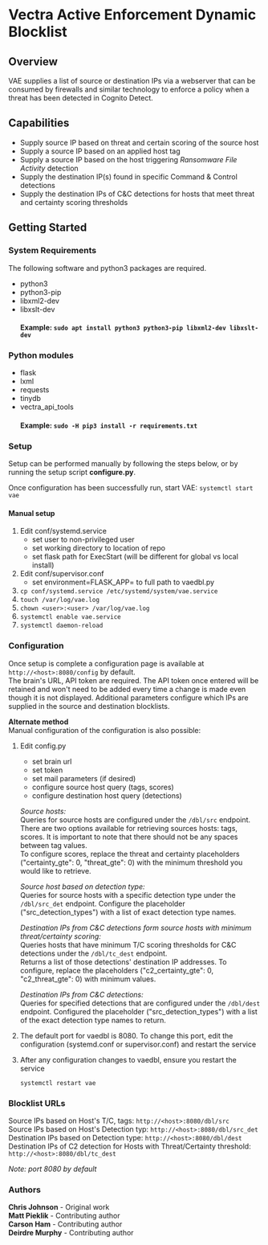 # Vectra Active Enforcement Dynamic Blocklist
## Overview
VAE supplies a list of source or destination IPs via a webserver that can be consumed 
by firewalls and similar technology to enforce a policy when a threat has been detected 
in Cognito Detect.  
  
## Capabilities
* Supply source IP based on threat and certain scoring of the source host
* Supply a source IP based on an applied host tag
* Supply a source IP based on the host triggering *Ransomware File Activity* detection
* Supply the destination IP(s) found in specific Command & Control detections
* Supply the destination IPs of C&C detections for hosts that meet threat and certainty scoring thresholds  
  
## Getting Started

### System Requirements
The following software and python3 packages are required.
* python3
* python3-pip
* libxml2-dev
* libxslt-dev  
  #### Example: ```sudo apt install python3 python3-pip libxml2-dev libxslt-dev```
  
### Python modules
* flask
* lxml
* requests
* tinydb
* vectra\_api\_tools  
  #### Example: ```sudo -H pip3 install -r requirements.txt```  
  
### Setup
Setup can be performed manually by following the steps below, or by running the setup
script **configure.py**.  

Once configuration has been successfully run, start VAE:
    ```
    systemctl start vae
    ```  
  
#### Manual setup
1. Edit conf/systemd.service
    - set user to non-privileged user
    - set working directory to location of repo
    - set flask path for ExecStart (will be different for global vs local install)
2.  Edit conf/supervisor.conf
    - set environment=FLASK_APP= to full path to vaedbl.py
3. ```cp conf/systemd.service /etc/systemd/system/vae.service```
4. ```touch /var/log/vae.log```
5. ```chown <user>:<user> /var/log/vae.log```   
6. ```systemctl enable vae.service```
7. ```systemctl daemon-reload```  

### Configuration
Once setup is complete a configuration page is available at ```http://<host>:8080/config```
by default.  
The brain's URL, API token are required.  The API token once entered will be 
retained and won't need to be added every time a change is made even though it is not 
displayed.  Additional parameters configure
which IPs are supplied in the source and destination blocklists.  

**Alternate method**  
Manual configuration of the configuration is also possible:
1. Edit config.py
    - set brain url
    - set token
    - set mail parameters (if desired)
    - configure source host query (tags, scores)
    - configure destination host query (detections)  

    *Source hosts:*   
    Queries for source hosts are configured under the ```/dbl/src``` endpoint.
    There are two options available for retrieving sources hosts: tags, scores.
    It is important to note that there should not be any spaces between tag values.  
    To configure scores, replace the threat and certainty placeholders ("certainty_gte": 0,
    "threat_gte": 0) with the minimum threshold you would like to retrieve.
    
    *Source host based on detection type:*  
    Queries for source hosts with a specific detection type under the ```/dbl/src_det``` endpoint.
    Configure the placeholder ("src_detection_types") with a list of exact detection type names.
   
    *Destination IPs from C&C detections form source hosts with minimum threat/certainty scoring:*  
    Queries hosts that have minimum T/C scoring thresholds for C&C detections under the ```/dbl/tc_dest``` endpoint.  
    Returns a list of those detections' destination IP addresses.  To configure, replace the placeholders 
    ("c2_certainty_gte": 0, "c2_threat_gte": 0) with minimum values.

    *Destination IPs from C&C detections:*   
    Queries for specified detections that are configured under the ```/dbl/dest``` endpoint. 
    Configured the placeholder ("src_detection_types") with a list of the exact detection type names to return.  
   
2. The default port for vaedbl is 8080. To change this port, edit the configuration 
(systemd.conf or supervisor.conf) and restart the service  

3. After any configuration changes to vaedbl, ensure you restart the service  
    ```
    systemctl restart vae
    ```  
   
### Blocklist URLs
Source IPs based on Host's T/C, tags: ```http://<host>:8080/dbl/src```  
Source IPs based on Host's Detection typ: ```http://<host>:8080/dbl/src_det```  
Destination IPs based on Detection type: ```http://<host>:8080/dbl/dest```  
Destination IPs of C2 detection for Hosts with Threat/Certainty threshold: ```http://<host>:8080/dbl/tc_dest```  

*Note: port 8080 by default*  

### Authors

**Chris Johnson** - Original work  
**Matt Pieklik** - Contributing author  
**Carson Ham** - Contributing author  
**Deirdre Murphy** - Contributing author  
